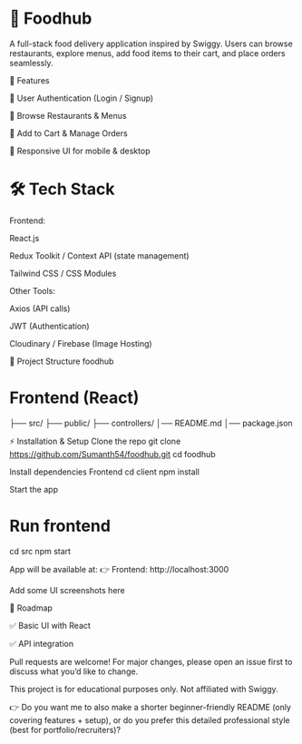 # 🍴 Foodhub

A full-stack food delivery application inspired by Swiggy.
Users can browse restaurants, explore menus, add food items to their cart, and place orders seamlessly.

🚀 Features

🔑 User Authentication (Login / Signup)

🍔 Browse Restaurants & Menus

🛒 Add to Cart & Manage Orders

🎨 Responsive UI for mobile & desktop


# 🛠️ Tech Stack

Frontend:

React.js

Redux Toolkit / Context API (state management)

Tailwind CSS / CSS Modules

Other Tools:

Axios (API calls)

JWT (Authentication)

Cloudinary / Firebase (Image Hosting)

📂 Project Structure
foodhub
# Frontend (React)
├── src/
├── public/
├── controllers/
│── README.md
│── package.json

⚡ Installation & Setup
Clone the repo
git clone https://github.com/Sumanth54/foodhub.git
cd foodhub

Install dependencies
Frontend
cd client
npm install


Start the app
# Run frontend
cd src
npm start

App will be available at:
👉 Frontend: http://localhost:3000


Add some UI screenshots here

📌 Roadmap

✅ Basic UI with React

✅ API integration


Pull requests are welcome! For major changes, please open an issue first to discuss what you’d like to change.


This project is for educational purposes only. Not affiliated with Swiggy.

👉 Do you want me to also make a shorter beginner-friendly README (only covering features + setup), or do you prefer this detailed professional style (best for portfolio/recruiters)?
